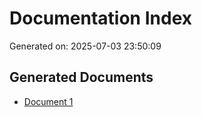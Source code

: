 # Documentation Index
Generated on: 2025-07-03 23:50:09

## Generated Documents
- [Document 1](generated_docs\document_1_20250703_235009.md)
